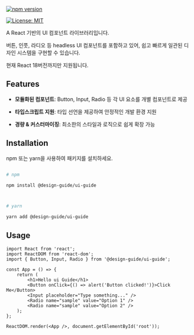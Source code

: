 [![npm version](https://img.shields.io/npm/v/@design-guide/ui-guide.svg)](https://www.npmjs.com/package/@design-guide/ui-guide)

[![License: MIT](https://img.shields.io/badge/License-MIT-yellow.svg)](LICENSE)

A React 기반의 UI 컴포넌트 라이브러리입니다.

버튼, 인풋, 라디오 등 headless UI 컴포넌트를 포함하고 있어, 쉽고 빠르게 일관된 디자인 시스템을 구현할 수 있습니다.

현재 React 18버전까지만 지원됩니다.

## Features

- **모듈화된 컴포넌트**: Button, Input, Radio 등 각 UI 요소를 개별 컴포넌트로 제공

- **타입스크립트 지원**: 타입 선언을 제공하여 안정적인 개발 환경 지원

- **경량 & 커스터마이징**: 최소한의 스타일과 로직으로 쉽게 확장 가능

## Installation

npm 또는 yarn을 사용하여 패키지를 설치하세요.

```bash

# npm

npm install @design-guide/ui-guide



# yarn

yarn add @design-guide/ui-guide
```

## Usage

```
import React from 'react';
import ReactDOM from 'react-dom';
import { Button, Input, Radio } from '@design-guide/ui-guide';

const App = () => {
	return (
		<h1>Hello ui Guide</h1>
		<Button onClick={() => alert('Button clicked!')}>Click Me</Button>
		<Input placeholder="Type something..." />
		<Radio name="sample" value="Option 1" />
		<Radio name="sample" value="Option 2" />
	);
};

ReactDOM.render(<App />, document.getElementById('root'));
```
